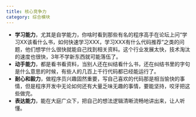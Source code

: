 ```yaml
---
title: 核心竞争力
category: 综合模块
---
```


- **学习能力**，尤其是自学能力，你啥时看到那些有名的程序高手在论坛上问“学习XX该看什么书，如何快速学习XXX，学习XXX有什么代码推荐”之类的问题，他们想学什么很快就能自己找到相关资料。这个行业发展太快，技术淘汰的速度也很快，3年不学新东西就可能落伍了。
- **动手能力**，都是看书看资料，当别人还在纠结看什么书，还在纠结书里的字句是什么意思的时候，有些人的几百上千行代码都已经能运行了。
- **耐心和毅力**，做程序员兴趣固然重要，写自己喜欢的代码那是相当愉快的事情，但是程序开发中无论如何还有大量乏味无趣的事情，要能坚持，咬牙把这些做完。
- **表达能力**，能在大庭广众下，把自己的想法逻辑清晰流畅地讲出来，让人听懂。

<!-- more -->



